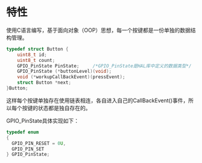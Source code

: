 # 特性

使用C语言编写，基于面向对象（OOP）思想，每一个按键都是一份单独的数据结构管理。

```c
typedef struct Button {
    uint8_t id;
    uint8_t count;
    GPIO_PinState PinState;		/*GPIO_PinState是HAL库中定义的数据类型*/
    GPIO_PinState (*buttonLevel)(void);
    void (*workupCallBackEvent)(pressEvent);
    struct Button *next;
}Button;
```

这样每个按键单独存在使用链表相连，各自进入自己的CallBackEvent()事件，所以每个按键的状态都是独自存在的。

GPIO_PinState具体实现如下：

```c
typedef enum
{
  GPIO_PIN_RESET = 0U,
  GPIO_PIN_SET
} GPIO_PinState;
```

